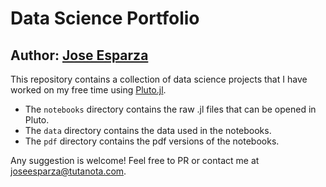 # Data Science Portfolio
## Author: [Jose Esparza](https://www.linkedin.com/in/josesparza/)
This repository contains a collection of data science projects that I have worked on my free time using [Pluto.jl](https://plutojl.org/).
- The `notebooks` directory contains the raw .jl files that can be opened in Pluto.
- The `data` directory contains the data used in the notebooks.
- The `pdf` directory contains the pdf versions of the notebooks.

Any suggestion is welcome! Feel free to PR or contact me at [joseesparza@tutanota.com](mailto:joseesparza@tutanota.com).
